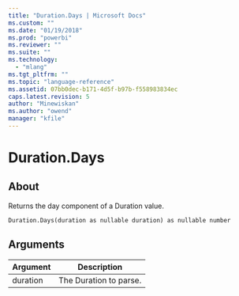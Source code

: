 ```yaml
---
title: "Duration.Days | Microsoft Docs"
ms.custom: ""
ms.date: "01/19/2018"
ms.prod: "powerbi"
ms.reviewer: ""
ms.suite: ""
ms.technology: 
  - "mlang"
ms.tgt_pltfrm: ""
ms.topic: "language-reference"
ms.assetid: 07bb0dec-b171-4d5f-b97b-f558983834ec
caps.latest.revision: 5
author: "Minewiskan"
ms.author: "owend"
manager: "kfile"
---
```

# Duration.Days

  
## About  
Returns the day component of a Duration value.  
  
```  
Duration.Days(duration as nullable duration) as nullable number  
```  
  
## Arguments  
  
|Argument|Description|  
|------------|---------------|  
|duration|The Duration to parse.|  
  
